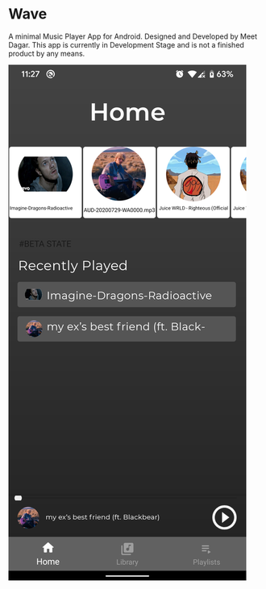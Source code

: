 # Wave
A minimal Music Player App for Android. Designed and Developed by Meet Dagar.
This app is currently in Development Stage and is not a finished product by any means.

![app screenshot](https://github.com/mtdagar/Wave/blob/master/Screenshots/ss1.png?raw=true)
